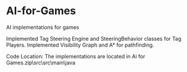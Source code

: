 # AI-for-Games
AI implementations for games

Implemented Tag Steering Engine and SteeringBehavior classes for Tag Players.
Implemented Visibility Graph and A* for pathfinding. 

Code Location: The implementations are located in Ai for Games.zip\src\src\main\java 
